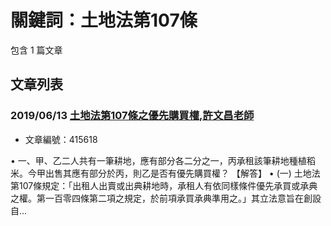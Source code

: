 # 關鍵詞：土地法第107條

包含 1 篇文章

## 文章列表

### 2019/06/13 [土地法第107條之優先購買權,許文昌老師](../../articles/415618_%E5%9C%9F%E5%9C%B0%E6%B3%95%E7%AC%AC107%E6%A2%9D%E4%B9%8B%E5%84%AA%E5%85%88%E8%B3%BC%E8%B2%B7%E6%AC%8A%2C%E8%A8%B1%E6%96%87%E6%98%8C%E8%80%81%E5%B8%AB.md)
- 文章編號：415618

• 一、甲、乙二人共有一筆耕地，應有部分各二分之一，丙承租該筆耕地種植稻米。今甲出售其應有部分於丙，則乙是否有優先購買權？ 【解答】 • (一) 土地法第107條規定：「出租人出賣或出典耕地時，承租人有依同樣條件優先承買或承典之權。第一百零四條第二項之規定，於前項承買承典準用之。」其立法意旨在創設自...

